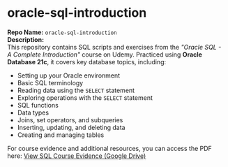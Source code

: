 # oracle-sql-introduction
**Repo Name:** `oracle-sql-introduction`  
**Description:**  
This repository contains SQL scripts and exercises from the *"Oracle SQL - A Complete Introduction"* course on Udemy. Practiced using **Oracle Database 21c**, it covers key database topics, including:  

- Setting up your Oracle environment  
- Basic SQL terminology  
- Reading data using the `SELECT` statement  
- Exploring operations with the `SELECT` statement  
- SQL functions  
- Data types  
- Joins, set operators, and subqueries  
- Inserting, updating, and deleting data  
- Creating and managing tables  

For course evidence and additional resources, you can access the PDF here:
[View SQL Course Evidence (Google Drive)](https://drive.google.com/file/d/1hWkxIW4ew-M23EAUN0g3H1PRs4gZsPQH/view?usp=sharing)
